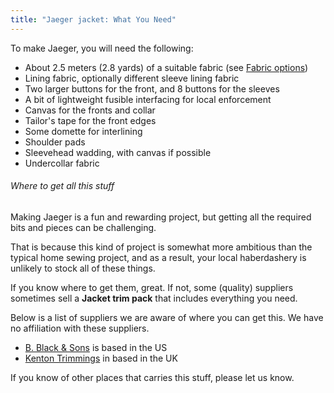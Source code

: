 ```yaml
---
title: "Jaeger jacket: What You Need"
---
```


To make Jaeger, you will need the following:

- About 2.5 meters (2.8 yards) of a suitable fabric (see [Fabric options](#fabric-options))
- Lining fabric, optionally different sleeve lining fabric
- Two larger buttons for the front, and 8 buttons for the sleeves
- A bit of lightweight fusible interfacing for local enforcement
- Canvas for the fronts and collar
- Tailor's tape for the front edges
- Some domette for interlining
- Shoulder pads
- Sleevehead wadding, with canvas if possible
- Undercollar fabric

<Note>

###### Where to get all this stuff

Making Jaeger is a fun and rewarding project, but getting all the required bits
and pieces can be challenging.

That is because this kind of project is somewhat more ambitious than the
typical home sewing project, and as a result, your local haberdashery is
unlikely to stock all of these things.

If you know where to get them, great. If not, some (quality) suppliers
sometimes sell a **Jacket trim pack** that includes everything you need.

Below is a list of suppliers we are aware of where you can get this.
We have no affiliation with these suppliers.

- [B. Black & Sons](https://www.bblackandsons.com/) is based in the US
- [Kenton Trimmings](http://kentontrimmings.co.uk/shop/) in based in the UK

If you know of other places that carries this stuff, please let us know.

</Note>
